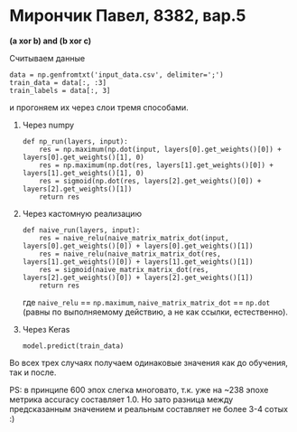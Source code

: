 # Мирончик Павел, 8382, вар.5

**(a xor b) and (b xor c)**

Считываем данные

```
data = np.genfromtxt('input_data.csv', delimiter=';')
train_data = data[:, :3]
train_labels = data[:, 3]
```

и прогоняем их через слои тремя способами.

1.  Через numpy

    ```
    def np_run(layers, input):
        res = np.maximum(np.dot(input, layers[0].get_weights()[0]) + layers[0].get_weights()[1], 0)
        res = np.maximum(np.dot(res, layers[1].get_weights()[0]) + layers[1].get_weights()[1], 0)
        res = sigmoid(np.dot(res, layers[2].get_weights()[0]) + layers[2].get_weights()[1])
        return res
    ```

2.  Через кастомную реализацию

    ```
    def naive_run(layers, input):
        res = naive_relu(naive_matrix_matrix_dot(input, layers[0].get_weights()[0]) + layers[0].get_weights()[1])
        res = naive_relu(naive_matrix_matrix_dot(res, layers[1].get_weights()[0]) + layers[1].get_weights()[1])
        res = sigmoid(naive_matrix_matrix_dot(res, layers[2].get_weights()[0]) + layers[2].get_weights()[1])
        return res
    ```

    где `naive_relu` == `np.maximum`, `naive_matrix_matrix_dot` == `np.dot` (равны по выполняемому действию, а не как ссылки, естественно).
    
3. Через Keras

    ```
   model.predict(train_data)
   ```
   
Во всех трех случаях получаем одинаковые значения как до обучения, так и после. 

PS: в принципе 600 эпох слегка многовато, т.к. уже на ~238 эпохе метрика accuracy составляет 1.0. Но зато разница между предсказанным значением и реальным составляет не более 3-4 сотых :)
